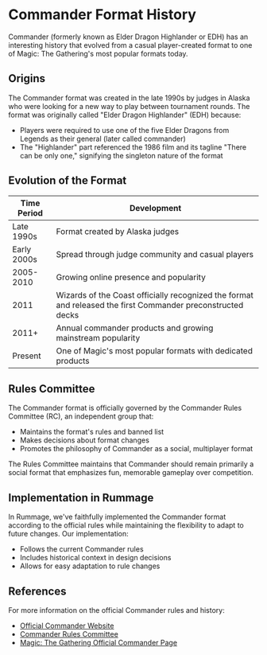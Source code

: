 # Commander Format History

Commander (formerly known as Elder Dragon Highlander or EDH) has an interesting history that evolved from a casual player-created format to one of Magic: The Gathering's most popular formats today.

## Origins

The Commander format was created in the late 1990s by judges in Alaska who were looking for a new way to play between tournament rounds. The format was originally called "Elder Dragon Highlander" (EDH) because:

- Players were required to use one of the five Elder Dragons from Legends as their general (later called commander)
- The "Highlander" part referenced the 1986 film and its tagline "There can be only one," signifying the singleton nature of the format

## Evolution of the Format

| Time Period | Development |
|-------------|-------------|
| Late 1990s | Format created by Alaska judges |
| Early 2000s | Spread through judge community and casual players |
| 2005-2010 | Growing online presence and popularity |
| 2011 | Wizards of the Coast officially recognized the format and released the first Commander preconstructed decks |
| 2011+ | Annual commander products and growing mainstream popularity |
| Present | One of Magic's most popular formats with dedicated products |

## Rules Committee

The Commander format is officially governed by the Commander Rules Committee (RC), an independent group that:

- Maintains the format's rules and banned list
- Makes decisions about format changes
- Promotes the philosophy of Commander as a social, multiplayer format

The Rules Committee maintains that Commander should remain primarily a social format that emphasizes fun, memorable gameplay over competition.

## Implementation in Rummage

In Rummage, we've faithfully implemented the Commander format according to the official rules while maintaining the flexibility to adapt to future changes. Our implementation:

- Follows the current Commander rules
- Includes historical context in design decisions
- Allows for easy adaptation to rule changes

## References

For more information on the official Commander rules and history:
- [Official Commander Website](https://mtgcommander.net/)
- [Commander Rules Committee](https://mtgcommander.net/index.php/about-us/)
- [Magic: The Gathering Official Commander Page](https://magic.wizards.com/en/formats/commander) 